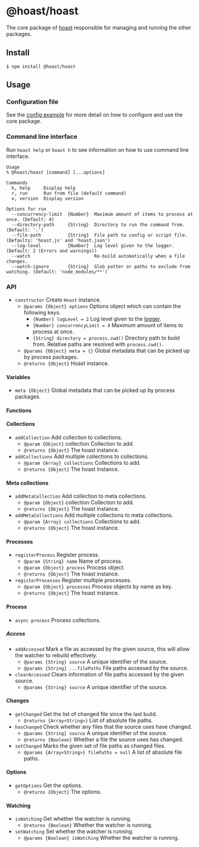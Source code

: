 # @hoast/hoast

The core package of [hoast](https://hoast.js.org) responsible for managing and running the other packages.

## Install

```
$ npm install @hoast/hoast
```

## Usage

### Configuration file

See the [config example](https://github.com/hoast/hoast/tree/master/examples/config#readme) for more detail on how to configure and use the core package.

### Command line interface

Run `hoast help` or `hoast h` to see information on how to use command line interface.

```
Usage
% @hoast/hoast [command] [...options]

Commands
  h, help     Display help
  r, run      Run from file (default command)
  v, version  Display version

Options for run
  --concurrency-limit  {Number}  Maximum amount of items to process at once. (Default: 4)
  --directory-path     {String}  Directory to run the command from. (Default: '.')
  --file-path          {String}  File path to config or script file. (Defaults: 'hoast.js' and 'hoast.json')
  --log-level          {Number}  Log level given to the logger. (Default: 2 (Errors and warnings))
  --watch                        Re-build automatically when a file changes.
  --watch-ignore       {String}  Glob patter or paths to exclude from watching. (Default: 'node_modules/**')
```

### API

- `constructor` Create `Hoast` instance.
  - `@params {Object} options` Options object which can contain the following keys.
    - `{Number} logLevel = 2` Log level given to the [logger](https://github.com/hoast/hoast/tree/master/packages/utils#logger.js).
    - `{Number} concurrencyLimit = 4` Maximum amount of items to process at once.
    - `{String} directory = process.cwd()` Directory path to build from. Relative paths are resolved with `process.cwd()`.
  - `@params {Object} meta = {}` Global metadata that can be picked up by process packages.
  - `@returns {Object}` Hoast instance.

#### Variables

- `meta {Object}` Global metadata that can be picked up by process packages.

#### Functions

#### Collections

- `addCollection` Add collection to collections.
  - `@param {Object}` collection Collection to add.
  - `@returns {Object}` The hoast instance.
- `addCollections` Add multiple collections to collections.
  - `@param {Array} collections` Collections to add.
  - `@returns {Object}` The hoast instance.

#### Meta collections

- `addMetaCollection` Add collection to meta collections.
  - `@param {Object}` collection Collection to add.
  - `@returns {Object}` The hoast instance.
- `addMetaCollections` Add multiple collections to meta collections.
  - `@param {Array} collections` Collections to add.
  - `@returns {Object}` The hoast instance.

#### Processes

- `registerProcess` Register process.
  - `@param {String} name` Name of process.
  - `@param {Object} process` Process object.
  - `@returns {Object}` The hoast instance.
- `registerProcesses` Register multiple processes.
  - `@param {Object} processes` Process objects by name as key.
  - `@returns {Object}` The hoast instance.

#### Process

- `async process` Process collections.

##### Access

- `addAccessed` Mark a file as accessed by the given source, this will allow the watcher to rebuild effectively.
  - `@params {String} source` A unique identifier of the source.
  - `@params {String} ...filePaths` File paths accessed by the source.
- `clearAccessed` Clears information of file paths accessed by the given source.
  - `@params {String} source` A unique identifier of the source.

#### Changes

- `getChanged` Get the list of changed file since the last build.
  - `@returns {Array<String>}` List of absolute file paths.
- `hasChanged` Check whether any files that the source uses have changed.
  - `@params {String} source` A unique identifier of the source.
  - `@returns {Boolean}` Whether a file the source uses has changed.
- `setChanged` Marks the given set of file paths as changed files.
  - `@params {Array<String>} filePaths = null` A list of absolute file paths.

#### Options

- `getOptions` Get the options.
  - `@returns {Object}` The options.

#### Watching

- `isWatching` Get whether the watcher is running.
  - `@returns {Boolean}` Whether the watcher is running.
- `setWatching` Set whether the watcher is running.
  - `@params {Boolean} isWatching` Whether the watcher is running.
